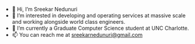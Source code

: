 - 👋 Hi, I’m Sreekar Nedunuri
- 👀 I’m interested in developing and operating services at massive scale and working alongside world class engineers.
- 🌱 I’m currently a Graduate Computer Science student at UNC Charlotte.
- 📫 You can reach me at sreekarnedunuri@gmail.com

<!---
sreekarn/sreekarn is a ✨ special ✨ repository because its `README.md` (this file) appears on your GitHub profile.
You can click the Preview link to take a look at your changes.
--->

